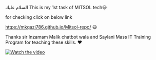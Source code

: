 السلام عليك
This is my 1st task of MITSOL tech😃

for checking click on below link

https://mkqazi786.github.io/Mitsol-repo/  😃 

Thanks sir Inzamam Malik chatbot wala and Saylani Mass IT Training Program for teaching these skills. ❤️

[![Watch the video](https://img.youtube.com/vi/rfI4kvEyMe4/maxresdefault.jpg)](https://www.youtube.com/watch?v=rfI4kvEyMe4)
